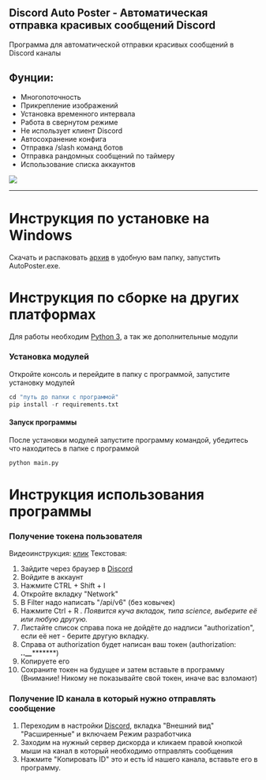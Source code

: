 __Discord Auto Poster - Автоматическая отправка красивых сообщений Discord__ 
-------------
Программа для автоматической отправки красивых сообщений в Discord каналы
## Фунции:
- Многопоточность
- Прикрепление изображений
- Установка временного интервала
- Работа в свернутом режиме
- Не использует клиент Discord
- Автосохранение конфига
- Отправка /slash команд ботов
- Отправка рандомных сообщений по таймеру
- Использование списка аккаунтов

![](https://i.imgur.com/RWcSoaA.png)

----------
# Инструкция по установке на Windows

Скачать и распаковать [архив](https://github.com/discord-camp/discord-autoposter/releases/download/v2.0.0/discord-autoposter.7z) в удобную вам папку, запустить AutoPoster.exe.

# Инструкция по сборке на других платформах
Для работы необходим [Python 3](https://www.python.org/), а так же дополнительные модули
### Установка модулей
Откройте консоль и перейдите в папку с программой, запустите установку модулей
```python
cd "путь до папки с программой"
pip install -r requirements.txt
```
#### Запуск программы
После установки модулей запустите программу командой, убедитесь что находитесь в папке с программой
```python
python main.py
```
# Инструкция использования программы
### Получение токена пользователя
Видеоинструкция: [клик](https://www.youtube.com/watch?v=9eE39IGQNcs)
Текстовая:
1) Зайдите через браузер в [Discord](https://discordapp.com)
2) Войдите в аккаунт
3) Нажмите CTRL + Shift + I
4) Откройте вкладку "Network"
5) В Filter надо написать "/api/v6" (без ковычек)
6) Нажмите Ctrl + R
*. Появится куча вкладок, типа science, выберите её или любую другую.*
7) Листайте список справа пока не дойдёте до надписи "authorization", если её нет - берите другую вкладку.
8) Справа от authorization будет написан ваш токен (authorization: ************************.******.*******_********_**********) 
9) Копируете его
10) Сохраните токен на будущее и затем вставьте в программу (Внимание! Никому не показывайте свой токен, иначе вас взломают)
### Получение ID канала в который нужно отправлять сообщение
1) Переходим в настройки [Discord](https://discordapp.com), вкладка "Внешний вид" "Расширенные" и включаем Режим разработчика
2) Заходим на нужный сервер дискорда и кликаем правой кнопкой мыши на канал в который необходимо отправлять сообщения
3) Нажмите "Копировать ID" это и есть id нашего канала, вставьте его в программу.

